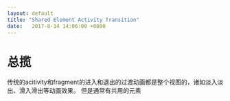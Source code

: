 ```yaml
---
layout: default
title: "Shared Element Activity Transition"
date:   2017-8-14 14:06:00 +0800
---
```

# 总揽
传统的acitivity和fragment的进入和退出的过渡动画都是整个视图的，诸如淡入淡出、滑入滑出等动画效果。
但是通常有共用的元素
